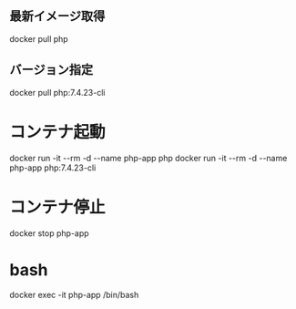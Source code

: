 ## 最新イメージ取得

docker pull php

## バージョン指定

docker pull php:7.4.23-cli

# コンテナ起動

docker run -it --rm -d --name php-app php
docker run -it --rm -d --name php-app php:7.4.23-cli

# コンテナ停止

docker stop php-app

# bash

docker exec -it php-app /bin/bash
